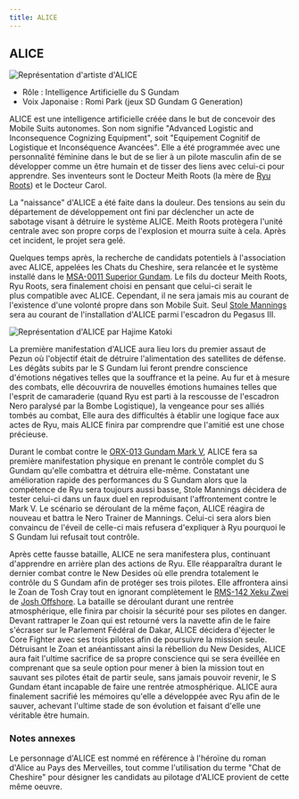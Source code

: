 ```yaml
---
title: ALICE
---
```


ALICE
-----


![Représentation d'artiste d'ALICE](/images/mini/images-stories-saga-sentinel-persos-_tb_x250_alice.jpg)


* Rôle : Intelligence Artificielle du S Gundam
* Voix Japonaise : Romi Park (jeux SD Gundam G Generation)


ALICE est une intelligence artificielle créée dans le but de concevoir des Mobile Suits autonomes. Son nom signifie "Advanced Logistic and Inconsequence Cognizing Equipment", soit "Equipement Cognitif de Logistique et Inconséquence Avancées". Elle a été programmée avec une personnalité féminine dans le but de se lier à un pilote masculin afin de se développer comme un être humain et de tisser des liens avec celui-ci pour apprendre. Ses inventeurs sont le Docteur Meith Roots (la mère de [Ryu Roots](uc/gundam-sentinel/ryu-roots.html)) et le Docteur Carol.


La "naissance" d'ALICE a été faite dans la douleur. Des tensions au sein du département de développement ont fini par déclencher un acte de sabotage visant à détruire le système ALICE. Meith Roots protègera l'unité centrale avec son propre corps de l'explosion et mourra suite à cela. Après cet incident, le projet sera gelé.


Quelques temps après, la recherche de candidats potentiels à l'association avec ALICE, appelées les Chats du Cheshire, sera relancée et le système installé dans le [MSA-0011 Superior Gundam](uc/gundam-sentinel/msa-0011-s-gundam.html). Le fils du docteur Meith Roots, Ryu Roots, sera finalement choisi en pensant que celui-ci serait le plus compatible avec ALICE. Cependant, il ne sera jamais mis au courant de l'existence d'une volonté propre dans son Mobile Suit. Seul [Stole Mannings](uc/gundam-sentinel/stole-mannings.html) sera au courant de l'installation d'ALICE parmi l'escadron du Pegasus III.


![Représentation d'ALICE par Hajime Katoki](/images/mini/images-stories-saga-sentinel-persos-_tb_x250_alice2.jpg)


La première manifestation d'ALICE aura lieu lors du premier assaut de Pezun où l'objectif était de détruire l'alimentation des satellites de défense. Les dégâts subits par le S Gundam lui feront prendre conscience d'émotions négatives telles que la souffrance et la peine. Au fur et à mesure des combats, elle découvrira de nouvelles émotions humaines telles que l'esprit de camaraderie (quand Ryu est parti à la rescousse de l'escadron Nero paralysé par la Bombe Logistique), la vengeance pour ses alliés tombés au combat, Elle aura des difficultés à établir une logique face aux actes de Ryu, mais ALICE finira par comprendre que l'amitié est une chose précieuse.


Durant le combat contre le [ORX-013 Gundam Mark V](uc/gundam-sentinel/orx-013-gundam-mk-v.html), ALICE fera sa première manifestation physique en prenant le contrôle complet du S Gundam qu'elle combattra et détruira elle-même. Constatant une amélioration rapide des performances du S Gundam alors que la compétence de Ryu sera toujours aussi basse, Stole Mannings décidera de tester celui-ci dans un faux duel en reproduisant l'affrontement contre le Mark V. Le scénario se déroulant de la même façon, ALICE réagira de nouveau et battra le Nero Trainer de Mannings. Celui-ci sera alors bien convaincu de l'éveil de celle-ci mais refusera d'expliquer à Ryu pourquoi le S Gundam lui refusait tout contrôle.


Après cette fausse bataille, ALICE ne sera manifestera plus, continuant d'apprendre en arrière plan des actions de Ryu. Elle réapparaîtra durant le dernier combat contre le New Desides où elle prendra totalement le contrôle du S Gundam afin de protéger ses trois pilotes. Elle affrontera ainsi le Zoan de Tosh Cray tout en ignorant complètement le [RMS-142 Xeku Zwei](uc/gundam-sentinel/rms-142-xeku-zwei.html) de [Josh Offshore](uc/gundam-sentinel/josh-offshore.html). La bataille se déroulant durant une rentrée atmosphérique, elle finira par choisir la sécurité pour ses pilotes en danger. Devant rattraper le Zoan qui est retourné vers la navette afin de le faire s'écraser sur le Parlement Fédéral de Dakar, ALICE décidera d'éjecter le Core Fighter avec ses trois pilotes afin de poursuivre la mission seule. Détruisant le Zoan et anéantissant ainsi la rébellion du New Desides, ALICE aura fait l'ultime sacrifice de sa propre conscience qui se sera éveillée en comprenant que sa seule option pour mener à bien la mission tout en sauvant ses pilotes était de partir seule, sans jamais pouvoir revenir, le S Gundam étant incapable de faire une rentrée atmosphérique. ALICE aura finalement sacrifié les mémoires qu'elle a développée avec Ryu afin de le sauver, achevant l'ultime stade de son évolution et faisant d'elle une véritable être humain.


### Notes annexes


Le personnage d'ALICE est nommé en référence à l'héroïne du roman d'Alice au Pays des Merveilles, tout comme l'utilisation du terme "Chat de Cheshire" pour désigner les candidats au pilotage d'ALICE provient de cette même oeuvre.

